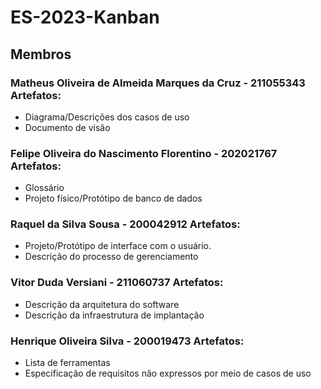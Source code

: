 # ES-2023-Kanban

## Membros 
### Matheus Oliveira de Almeida Marques da Cruz - 211055343  Artefatos: 
- Diagrama/Descrições dos casos de uso
- Documento de visão
### Felipe Oliveira do Nascimento Florentino - 202021767  Artefatos:
- Glossário
- Projeto físico/Protótipo de banco de dados
### Raquel da Silva Sousa - 200042912  Artefatos:
- Projeto/Protótipo de interface com o usuário.
- Descrição do processo de gerenciamento
### Vitor Duda Versiani - 211060737  Artefatos:
- Descrição da arquitetura do software
- Descrição da infraestrutura de implantação
### Henrique Oliveira Silva - 200019473  Artefatos:
- Lista de ferramentas
- Especificação de requisitos não expressos por meio de casos de uso
